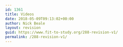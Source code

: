 ```yaml
---
id: 1361
title: Videos
date: 2018-05-09T09:13:02+00:00
author: Nick Beale
layout: revision
guid: https://www.fit-to-study.org/288-revision-v1/
permalink: /288-revision-v1/
---
```

&nbsp;
